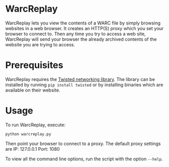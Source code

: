 WarcReplay
==========
WarcReplay lets you view the contents of a WARC file by simply browsing websites
in a web browser. It creates an HTTP(S) proxy which you set your browser to
connect to. Then any time you try to access a web site, WarcReplay will send
your browser the already archived contents of the website you are trying to
access.

Prerequisites
=============
WarcReplay requires the [Twisted networking library](http://twistedmatrix.com/trac/).
The library can be installed by running `pip install twisted` or by installing
binaries which are available on their website. 

Usage
=====
To run WarcReplay, execute:

    python warcreplay.py

Then point your browser to connect to a proxy. The default proxy settings are
IP: 127.0.0.1  Port: 1080

To view all the command line options, run the script with the option `--help`.
